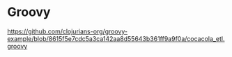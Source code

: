 # Groovy
https://github.com/clojurians-org/groovy-example/blob/8615f5e7cdc5a3ca142aa8d55643b361ff9a9f0a/cocacola_etl.groovy
